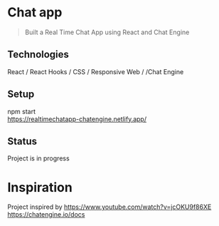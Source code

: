 # Chat app
> Built a Real Time Chat App using React and Chat Engine
## Technologies
React / React Hooks /  CSS / Responsive Web / /Chat Engine
## Setup
npm start<br />
https://realtimechatapp-chatengine.netlify.app/
## Status
Project is in progress
# Inspiration
Project inspired by https://www.youtube.com/watch?v=jcOKU9f86XE<br />
https://chatengine.io/docs
